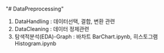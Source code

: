"# DataPreprocessing" 
1. DataHandling : 데이터선택, 결합, 변환 관련
2. DataCleaning : 데이터 정제관련 
3. 탐색적분석(EDA)-Graph : 바차트 BarChart.ipynb, 히스토그램 Histogram.ipynb 
